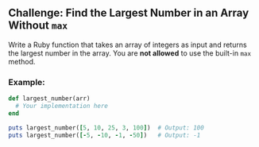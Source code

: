 ## Challenge: **Find the Largest Number in an Array Without `max`**

Write a Ruby function that takes an array of integers as input and returns the largest number in the array. You are **not allowed** to use the built-in `max` method.

### Example:

```ruby
def largest_number(arr)
  # Your implementation here
end

puts largest_number([5, 10, 25, 3, 100])  # Output: 100
puts largest_number([-5, -10, -1, -50])   # Output: -1
